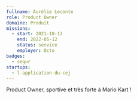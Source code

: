 ```yaml
---
fullname: Aurélie Leconte
role: Product Owner
domaine: Produit
missions:
  - start: 2021-10-13
    end: 2022-05-12
    status: service
    employer: Octo
badges:
  - segur
startups:
  - l-application-du-cej
---
```


Product Owner, sportive et très forte à Mario Kart !
